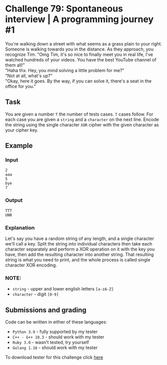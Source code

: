 # Challenge 79: Spontaneous interview | A programming journey #1

You're walking down a street with what seems as a grass plain to your right. Someone is walking towards you in the distance. As they approach, you recognize Tim. "Omg Tim, it's so nice to finally meet you in real life, I've watched hundreds of your videos. You have the best YouTube channel of them all!"  
"Haha thx. Hey, you mind solving a little problem for me?"  
"Not at all, what's up?"  
"Okay, here it goes. By the way, if you can solve it, there's a seat in the office for you."

## Task

You are given a number `T` the number of tests cases. `T` cases follow. For each case you are given a `string` and a `character` on the next line. Encode the string using the single character `XOR` cipher with the given character as your cipher key.

## Example

### Input
```
2
aaa
5
bye
7
```

### Output
```
TTT
UNR
```

### Explanation

Let's say you have a random string of any length, and a single character we'll call a key. Split the string into individual characters then take each character separately and perform a XOR operation on it with the key you have, then add the resulting character into another string. That resulting string is what you need to print, and the whole process is called single character XOR encoding.

### NOTE:
- `string` - upper and lower english letters `[a-zA-Z]`
- `character` - digit `[0-9]`

## Submissions and grading

Code can be written in either of these languages:

- `Python 3.9`     - fully supported by my tester
- `C++ - G++ 10.3` - should work with my tester 
- `Ruby 3.0`       - wasn't tested, try yourself
- `Golang 1.16`    - should work with my tester

To download tester for this challenge click [here](https://downgit.github.io/#/home?url=https://github.com/Pomroka/TWT_Challenges_Tester/tree/main/PreviousChallenges/Challenge_79)